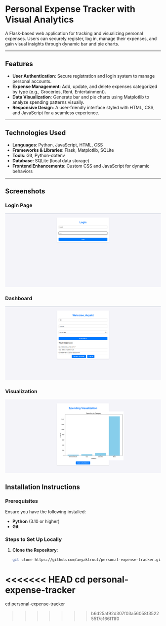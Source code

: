 # Personal Expense Tracker with Visual Analytics

A Flask-based web application for tracking and visualizing personal expenses. Users can securely register, log in, manage their expenses, and gain visual insights through dynamic bar and pie charts.

---

## Features

- **User Authentication**: Secure registration and login system to manage personal accounts.
- **Expense Management**: Add, update, and delete expenses categorized by type (e.g., Groceries, Rent, Entertainment).
- **Data Visualization**: Generate bar and pie charts using Matplotlib to analyze spending patterns visually.
- **Responsive Design**: A user-friendly interface styled with HTML, CSS, and JavaScript for a seamless experience.

---

## Technologies Used

- **Languages**: Python, JavaScript, HTML, CSS
- **Frameworks & Libraries**: Flask, Matplotlib, SQLite
- **Tools**: Git, Python-dotenv
- **Database**: SQLite (local data storage)
- **Frontend Enhancements**: Custom CSS and JavaScript for dynamic behaviors

---

## Screenshots

### Login Page
![Login Page](images/login.png)

### Dashboard
![Dashboard](images/dashboard.png)

### Visualization
![Visualization](images/visualization.png)

## Installation Instructions

### Prerequisites

Ensure you have the following installed:
- **Python** (3.10 or higher)
- **Git**

### Steps to Set Up Locally

1. **Clone the Repository**:
   ```bash
   git clone https://github.com/avyaktrout/personal-expense-tracker.git
<<<<<<< HEAD
   cd personal-expense-tracker
=======
   cd personal-expense-tracker
>>>>>>> b6d25af92d307f03a56058f35225517c166f11f0
